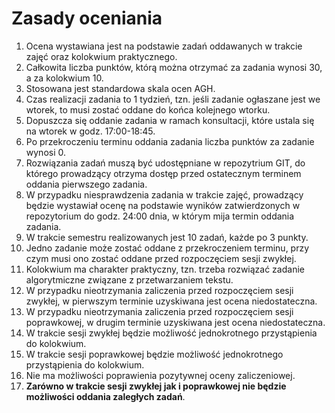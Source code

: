 # Zasady oceniania

1. Ocena wystawiana jest na podstawie zadań oddawanych w trakcie zajęć oraz kolokwium praktycznego.
1. Całkowita liczba punktów, którą można otrzymać za zadania wynosi 30, a za kolokwium 10.
1. Stosowana jest standardowa skala ocen AGH.
1. Czas realizacji zadania to 1 tydzień, tzn. jeśli zadanie ogłaszane jest we wtorek, to musi zostać oddane do końca
   kolejnego wtorku. 
1. Dopuszcza się oddanie zadania w ramach konsultacji, które ustala się na wtorek w godz. 17:00-18:45.
1. Po przekroczeniu terminu oddania zadania liczba punktów za zadanie wynosi 0.
1. Rozwiązania zadań muszą być udostępniane w repozytrium GIT, do którego prowadzący otrzyma dostęp przed ostatecznym
   terminem oddania pierwszego zadania.
1. W przypadku niesprawdzenia zadania w trakcie zajęć, prowadzący będzie wystawiał ocenę na podstawie wyników
   zatwierdzonych w repozytorium do godz. 24:00 dnia, w którym mija termin oddania zadania.
1. W trakcie semestru realizowanych jest 10 zadań, każde po 3 punkty.
1. Jedno zadanie może zostać oddane z przekroczeniem terminu, przy czym musi ono zostać oddane przed rozpoczęciem
   sesji zwykłej.
1. Kolokwium ma charakter praktyczny, tzn. trzeba rozwiązać zadanie algorytmiczne związane z przetwarzaniem tekstu.
1. W przypadku nieotrzymania zaliczenia przed rozpoczęciem sesji zwykłej, w pierwszym terminie uzyskiwana jest ocena
   niedostateczna.
1. W przypadku nieotrzymania zaliczenia przed rozpoczęciem sesji poprawkowej, w drugim terminie uzyskiwana jest ocena
   niedostateczna.
1. W trakcie sesji zwykłej będzie możliwość jednokrotnego przystąpienia do kolokwium.
1. W trakcie sesji poprawkowej będzie możliwość jednokrotnego przystąpienia do kolokwium.
1. Nie ma możliwości poprawienia pozytywnej oceny zaliczeniowej.
1. **Zarówno w trakcie sesji zwykłej jak i poprawkowej nie będzie możliwości oddania zaległych zadań**.
